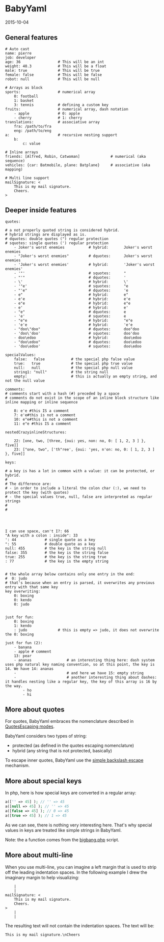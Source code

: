 BabyYaml 
==========================
2015-10-04



General features
-----------
    
    # Auto cast
    name: pierre
    job: developer          
    age: 36                 # This will be an int
    weight: 40.3            # This will be a float
    male: true              # This will be true
    female: false           # This will be false
    robot: null             # This will be null
    
    # Arrays as block
    sports:                 # numerical array
        0: football
        1: basket
        3: tennis           # defining a custom key
    fruits:                 # numerical array, dash notation
        - apple             # 0: apple
        - cherry            # 1: cherry
    translations:           # associative array
        fra: /path/to/fra
        eng: /path/to/eng
    a:                      # recursive nesting support
        b:
            c: value
            
    # Inline arrays
    friends: [Alfred, Robin, Catwoman]              # numerical (aka sequence)
    vehicles: {car: Batmobile, plane: Batplane}     # associative (aka mapping)
            
    # Multi line support
    mailSignature: <
        This is my mail signature.
        Cheers.                           
    >                    
    
    

Deeper inside features
------------------    

    quotes:
    
    # a not properly quoted string is considered hybrid.     
    # hybrid strings are displayed as is.
    # dquotes: double quotes (") regular protection     
    # squotes: single quotes (') regular protection         
        - Joker's worst enemies           # hybrid:       Joker's worst enemies 
        - "Joker's worst enemies"         # dquotes:      Joker's worst enemies
        - 'Joker's worst enemies'         # hybrid:       'Joker's worst enemies'
        - '"'                             # squotes:      "
        - "'"                             # dquotes:      '        
        - \'                              # hybrid:       \'        
        - '"e'                            # squotes:      "e
        - "'e"                            # dquotes:      'e 
        - e"                              # hybrid:       e"
        - e'e                             # hybrid:       e'e 
        - e"e                             # hybrid:       e"e
        - e'                              # hybrid:       e'
        - "e"                             # dquotes:      e
        - 'e'                             # squotes:      e  
        - "e"e                            # hybrid:       "e"e
        - 'e'e                            # hybrid:       'e'e
        - "doo\"doo"                      # dquotes:      doo"doo
        - 'doo\'doo'                      # squotes:      doo'doo
        - doo\edoo                        # hybrid:       doo\edoo
        - "doo\edoo"                      # dquotes:      doo\edoo
        - 'doo\edoo'                      # squotes:      doo\edoo
        
    specialValues:
        false:   false            # the special php false value
        true:   true              # the special php true value
        null:   null              # the special php null value
        string1: "null"           # the string null
        empty:                    # this is actually an empty string, and not the null value
        
    comments:
    # comments start with a hash (#) preceded by a space
    # comments do not exist in the scope of an inline block structure like inline mapping or inline sequence
        
        8: e'e #this IS a comment
        7: e'e#this is not a comment
        10: e"e#this is not a comment
        11: e"e #this IS a comment
        
    nestedCrazyinlineStructures:
        
        22: [one, two, [three, {oui: yes, non: no, 0: [ 1, 2, 3 ] }, five]]
        23: ["one, two", ['th"ree', {oui: 'yes, n'on: no, 0: [ 1, 2, 3 ] }, five]]
        
    keys:
    
    # a key is has a lot in common with a value: it can be protected, or hybrid.        
    # 
    # The difference are:
    # - in order to include a literal the colon char (:), we need to protect the key (with quotes) 
    # - the special values true, null, false are interpreted as regular strings 
    #  
    #  
     
    
    
    
    I can use space, can't I?: 66        
    "A key with a colon : inside": 33        
    ': 44             # single quote as a key     
    ": 55             # double quote as a key
    null: 455         # the key is the string null
    false: 355        # the key is the string false
    true: 255         # the key is the string true
    : 77              # the key is the empty string
                
                
    # the whole array below contains only one entry in the end: 
    #  0: judo
    # that's because when an entry is parsed, it overwrites any previous entry with that same key             
    key overwriting: 
        0: boxing
        0: kendo
        0: judo 
        
            
    just for fun:
        0: boxing   
        1: kendo
        : judo              # this is empty => judo, it does not overwrite the 0: boxing                 
                
    just for fun (2):
        - banana
        - apple # comment
        13: pear        
        - ananas                # an interesting thing here: dash system uses php natural key naming convention, so at this point, the key is 14. We have 14: ananas     
        -                       # and here we have 15: empty string                  
        -                       # another interesting thing about dashes: it handles nesting like a regular key, the key of this array is 16 by the way.
            - ho            
            - hi


    



More about quotes
------------------------

For quotes, BabyYaml embraces the nomenclature described in [QuotesEscaping modes](https://github.com/lingtalfi/universe/blob/master/planets/ConventionGuy/convention.quotesEscapingModes.eng.md). 

BabyYaml considers two types of string:

- protected         (as defined in the quotes escaping nomenclature)
- hybrid            (any string that is not protected, basically)


To escape inner quotes, BabyYaml use the [simple backslash escape](https://github.com/lingtalfi/universe/blob/master/planets/ConventionGuy/convention.quotesEscapingModes.eng.md) mechanism.





More about special keys 
-----------------------------

In php, here is how special keys are converted in a regular array:

```php
a(['' => 45] ); // '' => 45
a([null => 45] ); // '' => 45
a([false => 45] ); // 0 => 45
a([true => 45] ); // 1 => 45
```

As we can see, there is nothing very interesting here.
That's why special values in keys are treated like simple strings in BabyYaml. 

Note: the a function comes from the [bigbang.php]() script.



More about multi-line 
----------------------

When you use multi-line, you can imagine a left margin
that is used to strip off the leading indentation spaces.
In the following example I drew the imaginary margin to help visualizing: 
 
        |
        |
    mailSignature: <
        This is my mail signature.
        Cheers.                           
    >                    
        |
        |        
        
The resulting text will not contain the indentation spaces.
The text will be:

```
This is my mail signature.\nCheers     
```     

    
    
    
    